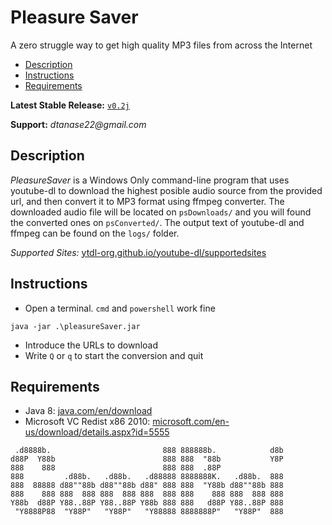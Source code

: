 # Pleasure Saver

A zero struggle way to get high quality MP3 files from across the Internet

- [Description](#Description)
- [Instructions](#Instructions)
- [Requirements](#Requirements)



**Latest Stable Release:** [`v0.2j`](https://github.com/exore13/pleasureSaver/raw/master/builds/v0.2j/Release%20v0.2j.7z)

**Support:**  _dtanase22@gmail.com_


## Description

_PleasureSaver_ is a Windows Only command-line program that uses youtube-dl to download the highest posible audio source from the provided url, and then convert it to MP3 format using ffmpeg converter. 
The downloaded audio file will be located on `psDownloads/` and you will found the converted ones on `psConverted/`.
The output text of youtube-dl and ffmpeg can be found on the `logs/` folder.

*Supported Sites:* [ytdl-org.github.io/youtube-dl/supportedsites](http://ytdl-org.github.io/youtube-dl/supportedsites.html)

## Instructions

- Open a terminal. `cmd` and `powershell` work fine

```
java -jar .\pleasureSaver.jar
```

- Introduce the URLs to download
- Write `Q` or `q` to start the conversion and quit

## Requirements
- Java 8: [java.com/en/download](https://java.com/en/download/)
- Microsoft VC Redist x86 2010: [microsoft.com/en-us/download/details.aspx?id=5555](https://www.microsoft.com/en-us/download/details.aspx?id=5555)

```
 .d8888b.                         888 888888b.            d8b 
d88P  Y88b                        888 888  "88b           Y8P 
888    888                        888 888  .88P               
888         .d88b.   .d88b.   .d88888 8888888K.   .d88b.  888 
888  88888 d88""88b d88""88b d88" 888 888  "Y88b d88""88b 888 
888    888 888  888 888  888 888  888 888    888 888  888 888 
Y88b  d88P Y88..88P Y88..88P Y88b 888 888   d88P Y88..88P 888 
 "Y8888P88  "Y88P"   "Y88P"   "Y88888 8888888P"   "Y88P"  888 
```
